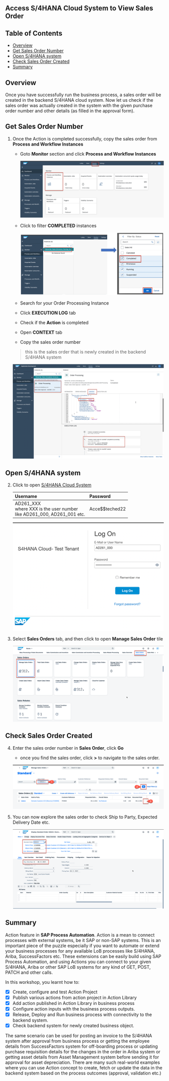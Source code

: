 ## Access S/4HANA Cloud System to View Sales Order

## Table of Contents
- [Overview](#overview)
- [Get Sales Order Number](#getsalesorder)
- [Open S/4HANA system](#opensystem)
- [Check Sales Order Created](#checksalesorder)
- [Summary](#summary)

## Overview <a name="overview"></a>

Once you have successfully run the business process, a sales order will be created in the backend S/4HANA cloud system. Now let us check if the sales order was actually created in the system with the given purchase order number and other details (as filled in the approval form).

## Get Sales Order Number <a name="getsalesorder"></a>

1. Once the Action is completed successfully, copy the sales order from **Process and Workflow Instances**
    - Goto **Monitor** section and click **Process and Workflow Instances**

      ![](images/AccessSystem_02c.png)

    - Click to filter **COMPLETED** instances

      ![](images/AccessSystem_02a.png)

    - Search for your Order Processing Instance
    - Click **EXECUTION LOG** tab
    - Check if the **Action** is completed
    - Open **CONTEXT** tab
    - Copy the sales order number
    > this is the sales order that is newly created in the backend S/4HANA system

    ![](images/AccessSystem_02b.png)

## Open S/4HANA system <a name="opensystem"></a>

2. Click to open [S/4HANA Cloud System](https://my401669.s4hana.cloud.sap/ui#Shell-home)

    | Username    | Password     |
    | :------------- | :------------- |
    | AD261_XXX <br> where XXX is the user number <br>like AD261_000, AD261_001 etc.      | Acce$$teched22     |

      ![](images/AccessSystem_01a.png)

3. Select **Sales Orders** tab, and then click to open **Manage Sales Order** tile

    ![](images/AccessSystem_01.png)

## Check Sales Order Created <a name="checksalesorder"></a>

4. Enter the sales order number in **Sales Order**, click **Go**
    - once you find the sales order, click **>** to navigate to the sales order.  

    ![](images/AccessSystem_03a.png)

5. You can now explore the sales order to check Ship to Party, Expected Delivery Date etc.

    ![](images/AccessSystem_03.png)

## Summary

Action feature in **SAP Process Automation**. Action is a mean to connect processes with external systems, be it SAP or non-SAP systems. This is an important piece of the puzzle especially if you want to automate or extend your business processes for any available LoB processes like S/4HANA, Ariba, SuccessFactors etc. These extensions can be easily build using SAP Process Automation, and using Actions you can connect to your given S/4HANA, Ariba or other SAP LoB systems for any kind of GET, POST, PATCH and other calls.

In this workshop, you learnt how to:
- [x] Create, configure and test Action Project
- [x] Publish various actions from action project in Action Library
- [x] Add action published in Action Library in business process
- [x] Configure action inputs with the business process outputs.
- [x] Release, Deploy and Run business process with connectivity to the backend system.
- [x] Check backend system for newly created  business object.

The same scenario can be used for posting an invoice to the S/4HANA system after approval from business process or getting the employee details from SuccessFactors system for off-boarding process or updating purchase requisition details for the changes in the order in Ariba system or getting asset details from Asset Management system before sending it for approval for asset depreciation. There are many such real-world examples where you can use Action concept to create, fetch or update the data in the backend system based on the process outcomes (approval, validation etc.)
